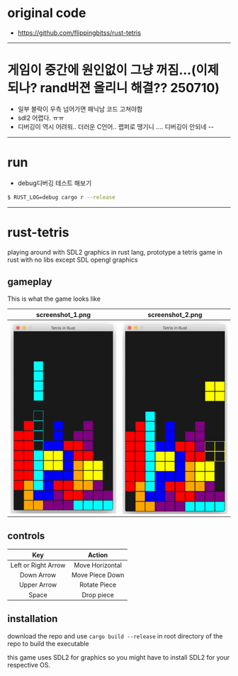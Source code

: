 # original code

- https://github.com/flippingbitss/rust-tetris

<hr />

# 게임이 중간에 원인없이 그냥 꺼짐...(이제 되나? rand버젼 올리니 해결?? 250710)
- 일부 블락이 우측 넘어가면 패닉남 코드 고쳐야함
- sdl2 어렵다. ㅠㅠ
- 디버깅이 역시 어려워.. 더러운 C언어.. 랩퍼로 땡기니 .... 디버깅이 안되네 --

<hr />

# run

- debug디버깅 테스트 해보기

```bash
$ RUST_LOG=debug cargo r --release
```

<hr />

# rust-tetris
playing around with SDL2 graphics in rust lang, prototype a tetris game in rust with no libs except SDL opengl graphics


## gameplay
This is what the game looks like 

screenshot_1.png           |  screenshot_2.png
:-------------------------:|:-------------------------:
![Game Screenshot 1](/screenshot_1.png?raw=true "Game Screenshot 1") |  ![Game Screenshot 2](/screenshot_2.png?raw=true "Game Screenshot 2")


## controls
 Key | Action
 :-------------------------:|:-------------------------:
 Left or Right Arrow | Move Horizontal
 Down Arrow | Move Piece Down
 Upper Arrow | Rotate Piece
 Space | Drop piece
 
 
## installation
download the repo and use 
`cargo build --release` in root directory of the repo to build the executable

this game uses SDL2 for graphics so you might have to install SDL2 for your respective OS.
